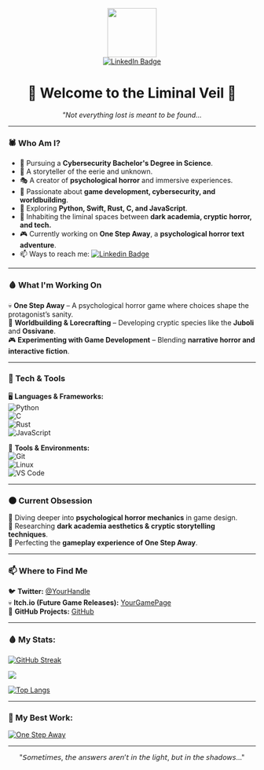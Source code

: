 <div id="header" align="center">
  <img src="https://media.tenor.com/DarkAcademiaGif.gif" width="100"/>
</div>

<div id="badges" align="center">
  <a href="www.linkedin.com/in/ayana-lopez-7a048a268">
  <img alt="LinkedIn Badge" src="https://img.shields.io/badge/LinkedIn-lavender?style=for-the-badge&logoColor=E6E6FA">
  </a>
</div>

<h1 align="center">🖤 Welcome to the Liminal Veil 🖤</h1>
<p align="center">
  <I>"Not everything lost is meant to be found...</i>
</p>

---

### **🕷️ Who Am I?**
- 🔭 Pursuing a **Cybersecurity Bachelor's Degree in Science**.
- 🖤 A storyteller of the eerie and unknown.  
- 🎭 A creator of **psychological horror** and immersive experiences.  
- 💾 Passionate about **game development, cybersecurity, and worldbuilding**.
- 🌱 Exploring **Python, Swift, Rust, C, and JavaScript**.  
- 🔮 Inhabiting the liminal spaces between **dark academia, cryptic horror, and tech.**  
- 🎮 Currently working on **One Step Away**, a **psychological horror text adventure**.
- 📫 Ways to reach me: [![Linkedin Badge](https://img.shields.io/badge/LinkedIn-lavender?style=for-the-badge&logoColor=E6E6FA)](www.linkedin.com/in/ayana-lopez-7a048a268)

---

### **🩸 What I'm Working On**
💀 **One Step Away** – A psychological horror game where choices shape the protagonist’s sanity.  
📖 **Worldbuilding & Lorecrafting** – Developing cryptic species like the **Juboli** and **Ossivane**.  
🎮 **Experimenting with Game Development** – Blending **narrative horror and interactive fiction**.  

---

### **🌙 Tech & Tools**
🖥️ **Languages & Frameworks:**  
![Python](https://img.shields.io/badge/-Python-222?style=for-the-badge&logo=python)  
![C](https://img.shields.io/badge/-C-222?style=for-the-badge&logo=c)  
![Rust](https://img.shields.io/badge/-Rust-222?style=for-the-badge&logo=rust)  
![JavaScript](https://img.shields.io/badge/-JavaScript-222?style=for-the-badge&logo=javascript)  

🔧 **Tools & Environments:**  
![Git](https://img.shields.io/badge/-Git-222?style=for-the-badge&logo=git)  
![Linux](https://img.shields.io/badge/-Linux-222?style=for-the-badge&logo=linux)  
![VS Code](https://img.shields.io/badge/-VS%20Code-222?style=for-the-badge&logo=visualstudiocode)

---

### **🌑 Current Obsession**
🦇 Diving deeper into **psychological horror mechanics** in game design.  
📜 Researching **dark academia aesthetics & cryptic storytelling techniques**.  
📂 Perfecting the **gameplay experience of One Step Away**.  

---

### **📫 Where to Find Me**
🐦 **Twitter:** [@YourHandle](https://twitter.com/)  
💀 **Itch.io (Future Game Releases):** [YourGamePage](https://itch.io/)  
👾 **GitHub Projects:** [GitHub](https://github.com/YourGitHubProfile)  

---

### 🩸 My Stats:

[![GitHub Streak](https://streak-stats.demolab.com/?user=Wvtxher&theme=blood-dark&hide_border=true&date_format=%5BY.%5Dn.j)](https://git.io/streak-stats)

<picture>
  <source
    srcset="https://github-readme-stats.vercel.app/api?username=Wvtxher&show_icons=true&theme=blood-dark&hide_border=true"
    media="(prefers-color-scheme: dark)"
  />
  <source
    srcset="https://github-readme-stats.vercel.app/api?username=Wvtxher&show_icons=true"
    media="(prefers-color-scheme: light), (prefers-color-scheme: no-preference)"
  />
  <img src="https://github-readme-stats.vercel.app/api?username=Wvtxher&show_icons=true" />
</picture>

[![Top Langs](https://github-readme-stats.vercel.app/api/top-langs/?username=Wvtxher&layout=compact&theme=blood-dark&hide_border=true)](https://github.com/VirusGl0wBee/github-readme-stats)

---

### 📔 My Best Work:

[![One Step Away](https://img.shields.io/badge/-One%20Step%20Away%20🚀-black?style=for-the-badge)](https://github.com/Wvtxher/Projects/Python)

---

<p align="center">
   "𝘚𝘰𝘮𝘦𝘵𝘪𝘮𝘦𝘴, 𝘵𝘩𝘦 𝘢𝘯𝘴𝘸𝘦𝘳𝘴 𝘢𝘳𝘦𝘯’𝘵 𝘪𝘯 𝘵𝘩𝘦 𝘭𝘪𝘨𝘩𝘵, 𝘣𝘶𝘵 𝘪𝘯 𝘵𝘩𝘦 𝘴𝘩𝘢𝘥𝘰𝘸𝘴..."
</p>

